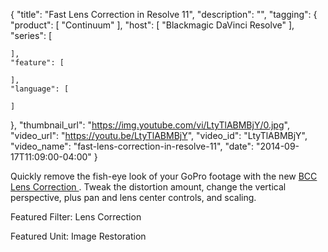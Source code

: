 {
  "title": "Fast Lens Correction in Resolve 11",
  "description": "",
  "tagging": {
    "product": [
      "Continuum"
    ],
    "host": [
      "Blackmagic DaVinci Resolve"
    ],
    "series": [

    ],
    "feature": [

    ],
    "language": [

    ]
  },
  "thumbnail_url": "https://img.youtube.com/vi/LtyTlABMBjY/0.jpg",
  "video_url": "https://youtu.be/LtyTlABMBjY",
  "video_id": "LtyTlABMBjY",
  "video_name": "fast-lens-correction-in-resolve-11",
  "date": "2014-09-17T11:09:00-04:00"
}

Quickly remove the fish-eye look of your GoPro footage with the new [ BCC
](/products/continuum/) [ Lens
Correction ](/products/continuum/) . Tweak the distortion amount, change the vertical perspective, plus pan and lens center controls, and scaling.

Featured Filter: Lens Correction

Featured Unit: Image Restoration


